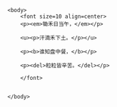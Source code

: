 
<html>
	<head>
		<title>悯农</title>
	</head>
	
	<body>
		<font size=10 align=center>
		<p><em>锄禾日当午，</em></p>

		<u><p>汗滴禾下土。</p></u>	
	
		<p><b>谁知盘中餐，</b></p>	
			
		<p><del>粒粒皆辛苦。</del></p>		
		
		</font>
		

	</body>

</html>
